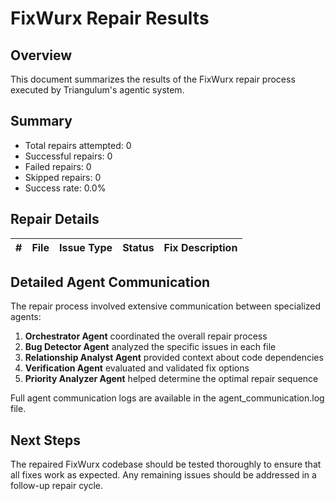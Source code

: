 # FixWurx Repair Results

## Overview

This document summarizes the results of the FixWurx repair process executed by Triangulum's agentic system.

## Summary

- Total repairs attempted: 0
- Successful repairs: 0
- Failed repairs: 0
- Skipped repairs: 0
- Success rate: 0.0%

## Repair Details

| # | File | Issue Type | Status | Fix Description |
|---|------|------------|--------|----------------|

## Detailed Agent Communication

The repair process involved extensive communication between specialized agents:

1. **Orchestrator Agent** coordinated the overall repair process
2. **Bug Detector Agent** analyzed the specific issues in each file
3. **Relationship Analyst Agent** provided context about code dependencies
4. **Verification Agent** evaluated and validated fix options
5. **Priority Analyzer Agent** helped determine the optimal repair sequence

Full agent communication logs are available in the agent_communication.log file.

## Next Steps

The repaired FixWurx codebase should be tested thoroughly to ensure that all fixes work as expected.
Any remaining issues should be addressed in a follow-up repair cycle.
